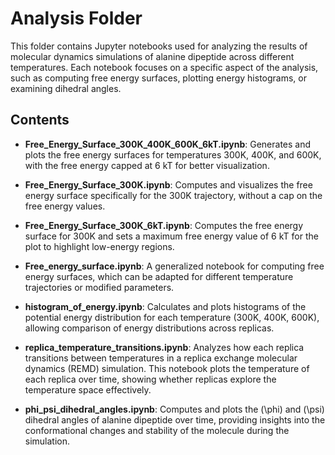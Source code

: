 # Analysis Folder

This folder contains Jupyter notebooks used for analyzing the results of molecular dynamics simulations of alanine dipeptide across different temperatures. Each notebook focuses on a specific aspect of the analysis, such as computing free energy surfaces, plotting energy histograms, or examining dihedral angles.

## Contents

- **Free_Energy_Surface_300K_400K_600K_6kT.ipynb**: Generates and plots the free energy surfaces for temperatures 300K, 400K, and 600K, with the free energy capped at 6 kT for better visualization.

- **Free_Energy_Surface_300K.ipynb**: Computes and visualizes the free energy surface specifically for the 300K trajectory, without a cap on the free energy values.

- **Free_Energy_Surface_300K_6kT.ipynb**: Computes the free energy surface for 300K and sets a maximum free energy value of 6 kT for the plot to highlight low-energy regions.

- **Free_energy_surface.ipynb**: A generalized notebook for computing free energy surfaces, which can be adapted for different temperature trajectories or modified parameters.

- **histogram_of_energy.ipynb**: Calculates and plots histograms of the potential energy distribution for each temperature (300K, 400K, 600K), allowing comparison of energy distributions across replicas.

- **replica_temperature_transitions.ipynb**: Analyzes how each replica transitions between temperatures in a replica exchange molecular dynamics (REMD) simulation. This notebook plots the temperature of each replica over time, showing whether replicas explore the temperature space effectively.

- **phi_psi_dihedral_angles.ipynb**: Computes and plots the \(\phi\) and \(\psi\) dihedral angles of alanine dipeptide over time, providing insights into the conformational changes and stability of the molecule during the simulation.



